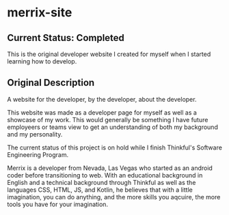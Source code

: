 # merrix-site

## Current Status: Completed

This is the original developer website I created for myself when I started learning how to develop.

## Original Description

A website for the developer, by the developer, about the developer.

This website was made as a developer page for myself as well as a showcase of my work. This would generally be something I have future employeers or teams view to get an understanding of both my background and my personality. 

The current status of this project is on hold while I finish Thinkful's Software Engineering Program.

Merrix is a developer from Nevada, Las Vegas who started as an android coder before transitioning to web. With an educational background in English and a technical background through Thinkful as well as the languages CSS, HTML, JS, and Kotlin, he believes that with a little imagination, you can do anything, and the more skills you aqcuire, the more tools you have for your imagination.
